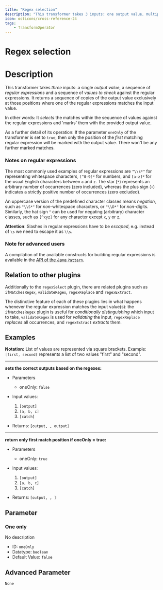 ```yaml
---
title: "Regex selection"
description: "This transformer takes 3 inputs: one output value, multiple regex patterns, and a value to check against those patterns. It returns the output value at positions where regex patterns match the input value."
icon: octicons/cross-reference-24
tags: 
    - TransformOperator
---
```

# Regex selection
<!-- This file was generated - DO NOT CHANGE IT MANUALLY -->



# Description

This transformer takes _three_ inputs: a single _output value_, a sequence of _regular expressions_ and a sequence of
_values to check_ against the regular expressions. It returns a sequence of copies of the output value exclusively at
those positions where one of the regular expressions matches the input value.

In other words: It _selects_ the matches within the sequence of values against the regular expressions and 'marks' them
with the provided output value.

As a further detail of its operation: If the parameter `oneOnly` of the transformer is set to `true`, then only the
position of the _first_ matching regular expression will be marked with the output value. There won't be any further
marked matches.

### Notes on regular expressions

The most commonly used examples of regular expressions are `"\\s*"` for representing whitespace characters, `[^0-9]*`
for numbers, and `[a-z]*` for the usual English characters between `a` and `z`. The star (`*`) represents an arbitrary
number of occurrences (zero included), whereas the plus sign (`+`) indicates a strictly positive number of occurrences
(zero excluded).

An uppercase version of the predefined character classes means _negation_, such as `"\\S*"` for _non_-whitespace
characters, or `"\\D*"` for _non_-digits.
Similarly, the hat sign `^` can be used for negating (arbitrary) character classes, such as `[^xyz]` for any character
except `x`, `y` or `z`.

**Attention**: Slashes in regular expressions have to be _escaped_, e.g. instead of `\s` we need to escape it as `\\s`.

### Note for advanced users

A compilation of the available constructs for building regular expressions is available in the
[API of the Java `Pattern`](https://docs.oracle.com/en/java/javase/21/docs/api/java.base/java/util/regex/Pattern.html#sum).

## Relation to other plugins

Additionally to the `regexSelect` plugin, there are related plugins such as `ifMatchesRegex`, `validateRegex`,
`regexReplace` and `regexExtract`.

The distinctive feature of each of these plugins lies in what happens whenever the regular expression
matches the input value(s): the `ifMatchesRegex` plugin is useful for _conditionally distinguishing_ which input to
take, `validateRegex` is used for _validating_ the input, `regexReplace` _replaces_ all occurrences, and
`regexExtract` _extracts_ them.

## Examples

**Notation:** List of values are represented via square brackets. Example: `[first, second]` represents a list of two values "first" and "second".

---
**sets the correct outputs based on the regexes:**

* Parameters
    * oneOnly: `false`

* Input values:
    1. `[output]`
    2. `[a, b, c]`
    3. `[catch]`

* Returns: `[output, , output]`


---
**return only first match position if oneOnly = true:**

* Parameters
    * oneOnly: `true`

* Input values:
    1. `[output]`
    2. `[a, b, c]`
    3. `[catch]`

* Returns: `[output, , ]`




## Parameter

### One only

No description

- ID: `oneOnly`
- Datatype: `boolean`
- Default Value: `false`





## Advanced Parameter

`None`